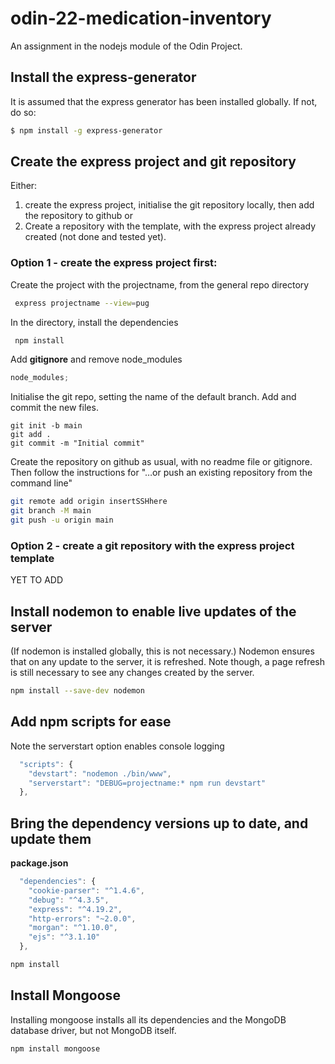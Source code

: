# odin-22-medication-inventory

An assignment in the nodejs module of the Odin Project.

## Install the express-generator

It is assumed that the express generator has been installed globally. If not, do so:

```bash
$ npm install -g express-generator
```

## Create the express project and git repository

Either:

1. create the express project, initialise the git repository locally, then add the repository to github
   or
2. Create a repository with the template, with the express project already created (not done and tested yet).

### Option 1 - create the express project first:

Create the project with the projectname, from the general repo directory

```bash
 express projectname --view=pug
```

In the directory, install the dependencies

```bash
 npm install
```

Add **gitignore** and remove node_modules

```js
node_modules;
```

Initialise the git repo, setting the name of the default branch.
Add and commit the new files.

```git
git init -b main
git add .
git commit -m "Initial commit"
```

Create the repository on github as usual, with no readme file or gitignore.
Then follow the instructions for
"…or push an existing repository from the command line"

```bash
git remote add origin insertSSHhere
git branch -M main
git push -u origin main
```

### Option 2 - create a git repository with the express project template

YET TO ADD

## Install nodemon to enable live updates of the server

(If nodemon is installed globally, this is not necessary.)
Nodemon ensures that on any update to the server, it is refreshed.
Note though, a page refresh is still necessary to see any changes created by the server.

```bash
npm install --save-dev nodemon
```

## Add npm scripts for ease

Note the serverstart option enables console logging

```js
  "scripts": {
    "devstart": "nodemon ./bin/www",
    "serverstart": "DEBUG=projectname:* npm run devstart"
  },
```

## Bring the dependency versions up to date, and update them

**package.json**

```js
  "dependencies": {
    "cookie-parser": "^1.4.6",
    "debug": "^4.3.5",
    "express": "^4.19.2",
    "http-errors": "~2.0.0",
    "morgan": "^1.10.0",
    "ejs": "^3.1.10"
  },
```

```bash
npm install
```

## Install Mongoose

Installing mongoose installs all its dependencies and the MongoDB database driver, but not MongoDB itself.

```bash
npm install mongoose
```
